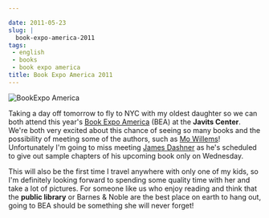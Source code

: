 ```yaml
---

date: 2011-05-23
slug: |
  book-expo-america-2011
tags:
 - english
 - books
 - book expo america
title: Book Expo America 2011
---
```

![BookExpo America](http://www.bookexpoamerica.com/RNA/RNA_BookExpo_V2/images/2011/logo_BEA11.jpg)

Taking a day off tomorrow to fly to NYC with my oldest daughter so we
can both attend this year's [Book Expo
America](http://www.bookexpoamerica.com/) (BEA) at the **Javits
Center**. We're both very excited about this chance of seeing so many
books and the possibility of meeting some of the authors, such as [Mo
Willems](http://mowillemsdoodles.blogspot.com/)! Unfortunately I'm going
to miss meeting [James Dashner](http://www.jamesdashner.com/) as he's
scheduled to give out sample chapters of his upcoming book only on
Wednesday.

This will also be the first time I travel anywhere with only one of my
kids, so I'm definitely looking forward to spending some quality time
with her and take a lot of pictures. For someone like us who enjoy
reading and think that the **public library** or Barnes & Noble are the
best place on earth to hang out, going to BEA should be something she
will never forget!
